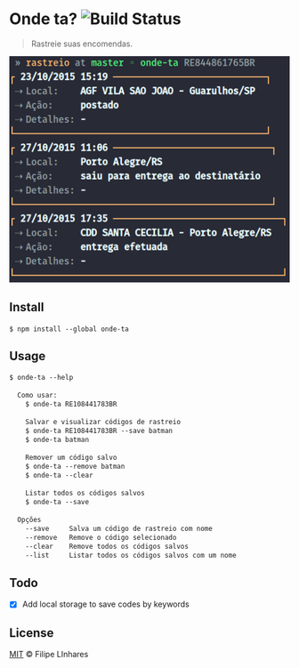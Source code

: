 # Onde ta? ![Build Status](https://travis-ci.org/filipelinhares/onde-ta.svg?branch=master)
> Rastreie suas encomendas.

<p align="center">
	<img src="images/screen.png" alt="Screenshot">
</p>

## Install
```
$ npm install --global onde-ta
```

## Usage
```
$ onde-ta --help

  Como usar:
    $ onde-ta RE108441783BR

    Salvar e visualizar códigos de rastreio
    $ onde-ta RE108441783BR --save batman
    $ onde-ta batman

    Remover um código salvo
    $ onde-ta --remove batman
    $ onde-ta --clear

    Listar todos os códigos salvos
    $ onde-ta --save

  Opções
    --save     Salva um código de rastreio com nome
    --remove   Remove o código selecionado
    --clear    Remove todos os códigos salvos
    --list     Listar todos os códigos salvos com um nome
```

## Todo
- [x] Add local storage to save codes by keywords

## License
[MIT](LICENSE.md) © Filipe LInhares

